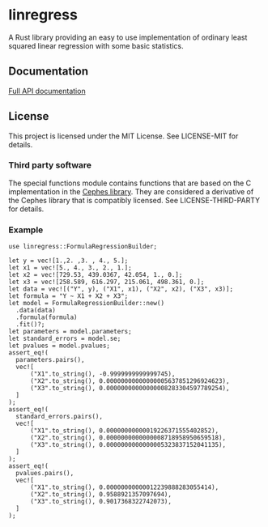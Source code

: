 # linregress
A Rust library providing an easy to use implementation of ordinary
least squared linear regression with some basic statistics.

## Documentation

[Full API documentation](https://docs.rs/linregress)

## License
This project is licensed under the MIT License.
See LICENSE-MIT for details.

### Third party software
The special functions module contains functions that are based on the
C implementation in the [Cephes library](http://www.netlib.org/cephes/).
They are considered a derivative of the Cephes library that is compatibly licensed.
See LICENSE-THIRD-PARTY for details.

### Example

```rust,no_run
use linregress::FormulaRegressionBuilder;

let y = vec![1.,2. ,3. , 4., 5.];
let x1 = vec![5., 4., 3., 2., 1.];
let x2 = vec![729.53, 439.0367, 42.054, 1., 0.];
let x3 = vec![258.589, 616.297, 215.061, 498.361, 0.];
let data = vec![("Y", y), ("X1", x1), ("X2", x2), ("X3", x3)];
let formula = "Y ~ X1 + X2 + X3";
let model = FormulaRegressionBuilder::new()
  .data(data)
  .formula(formula)
  .fit()?;
let parameters = model.parameters;
let standard_errors = model.se;
let pvalues = model.pvalues;
assert_eq!(
  parameters.pairs(),
  vec![
      ("X1".to_string(), -0.9999999999999745),
      ("X2".to_string(), 0.00000000000000005637851296924623),
      ("X3".to_string(), 0.00000000000000008283304597789254),
  ]
);
assert_eq!(
  standard_errors.pairs(),
  vec![
      ("X1".to_string(), 0.00000000000019226371555402852),
      ("X2".to_string(), 0.0000000000000008718958950659518),
      ("X3".to_string(), 0.0000000000000005323837152041135),
  ]
);
assert_eq!(
  pvalues.pairs(),
  vec![
      ("X1".to_string(), 0.00000000000012239888283055414),
      ("X2".to_string(), 0.9588921357097694),
      ("X3".to_string(), 0.9017368322742073),
  ]
);
```
